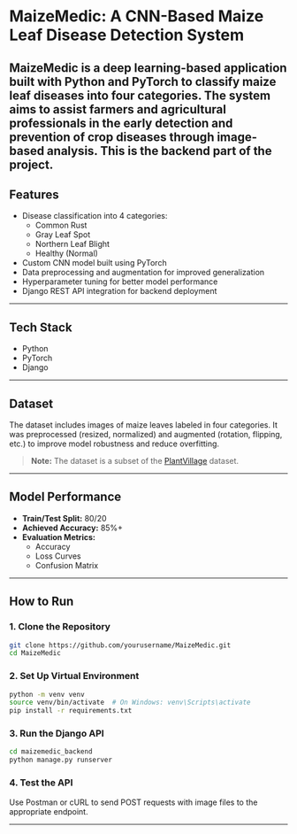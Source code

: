 # MaizeMedic: A CNN-Based Maize Leaf Disease Detection System

MaizeMedic is a deep learning-based application built with Python and PyTorch to classify maize leaf diseases into four categories. The system aims to assist farmers and agricultural professionals in the early detection and prevention of crop diseases through image-based analysis.
This is the backend part of the project.
---

## Features

- Disease classification into 4 categories:
  - Common Rust  
  - Gray Leaf Spot  
  - Northern Leaf Blight  
  - Healthy (Normal)
- Custom CNN model built using PyTorch
- Data preprocessing and augmentation for improved generalization
- Hyperparameter tuning for better model performance
- Django REST API integration for backend deployment

---

## Tech Stack
- Python  
- PyTorch  
- Django 

---

## Dataset

The dataset includes images of maize leaves labeled in four categories. It was preprocessed (resized, normalized) and augmented (rotation, flipping, etc.) to improve model robustness and reduce overfitting.

> **Note:** The dataset is a subset of the [PlantVillage](https://www.kaggle.com/datasets/emmarex/plantdisease) dataset.

---

## Model Performance

- **Train/Test Split:** 80/20  
- **Achieved Accuracy:** 85%+  
- **Evaluation Metrics:**
  - Accuracy
  - Loss Curves
  - Confusion Matrix

---

## How to Run

### 1. Clone the Repository

```bash
git clone https://github.com/yourusername/MaizeMedic.git
cd MaizeMedic
```

### 2. Set Up Virtual Environment

```bash
python -m venv venv
source venv/bin/activate  # On Windows: venv\Scripts\activate
pip install -r requirements.txt
```
### 3. Run the Django API

```bash
cd maizemedic_backend
python manage.py runserver
```

### 4. Test the API

Use Postman or cURL to send POST requests with image files to the appropriate endpoint.

---
